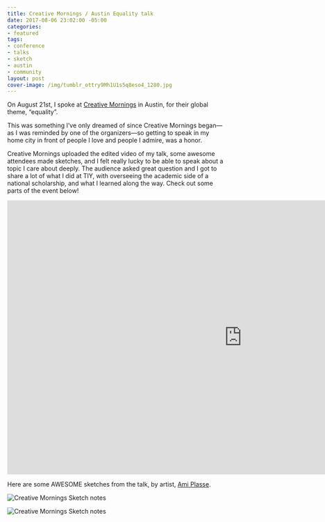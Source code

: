 ```yaml
---
title: Creative Mornings / Austin Equality talk
date: 2017-08-06 23:02:00 -05:00
categories:
- featured
tags:
- conference
- talks
- sketch
- austin
- community
layout: post
cover-image: /img/tumblr_ottry9Mh1U1s5q8eso4_1280.jpg
---
```


On August 21st, I spoke at [Creative Mornings](https://creativemornings.com/talks/sam-kapila) in Austin, for their global theme, “equality”.

This was something I’ve only dreamed of since Creative Mornings began—as I was reminded by one of the organizers—so getting to speak in my home city in front of people I love and people I admire, was a honor.

Creative Mornings uploaded the edited video of my talk, some awesome attendees made sketches, and I felt really lucky to be able to speak about a topic I care about deeply. The audience asked great question and I got to share a lot of what I did at TIY, with overseeing the academic side of a national scholarship, and what I learned along the way. Check out some parts of the event below!


<iframe width="1080" height="630" src="https://www.youtube.com/embed/5pj8E-XbRzE" frameborder="0" allowfullscreen></iframe>


Here are some AWESOME sketches from the talk, by artist, [Ami Plasse](http://amidrawstx.tumblr.com/post/163541590683/creativemorningsaustin-72117-on-the-topic-of).

![Creative Mornings Sketch notes](/img/tumblr_ottry9Mh1U1s5q8eso4_1280.jpg)

![Creative Mornings Sketch notes](/img/tumblr_ottry9Mh1U1s5q8eso3_1280.jpg)
